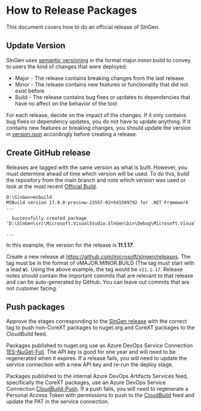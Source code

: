 # How to Release Packages
This document covers how to do an official release of SlnGen.

## Update Version
SlnGen uses [semantic versioning](https://semver.org/) in the format major.minor.build to convey to users the kind of changes that were deployed:
* Major - The release contains breaking changes from the last release
* Minor - The release contains new features or functionality that did not exist before
* Build - The release contains bug fixes or updates to dependencies that have no affect on the behavior of the tool

For each release, decide on the impact of the changes. If it only contains bug fixes or dependency updates, you do not have to update anything.  If it contains new features or breaking changes, you should update the version
 in [version.json](https://github.com/microsoft/slngen/blob/main/version.json) accordingly before creating a release.
 
## Create GitHub release

Releases are tagged with the same version as what is built.  However, you must determine ahead of time which version will be used.  To do this, build the repository from the main branch and note which version was used or look
 at the most recent [Official Build](https://dev.azure.com/devdiv/DevDiv/_build?definitionId=12516&_a=summary).

```
D:\SlnGen>msbuild
MSBuild version 17.9.0-preview-23557-02+5d1509792 for .NET Framework
...

  Successfully created package 'D:\SlnGen\src\Microsoft.VisualStudio.SlnGen\bin\Debug\Microsoft.VisualStudio.SlnGen.11.1.17.nupkg'.

...
```

In this example, the version for the release is **11.1.17**.

Create a new release at https://github.com/microsoft/slngen/releases.  The tag must be in the format of vMAJOR.MINOR.BUILD (The tag must start with a lead **v**). Using the above example, the tag would be `v11.1.17`.  Release notes
 should contain the important commits that are relevant to that release and can be auto-generated by GitHub.  You can leave out commits that are not customer facing.

## Push packages

Approve the stages corresponding to the [SlnGen release](https://devdiv.visualstudio.com/DevDiv/_release?definitionId=3478) with the correct tag to push non-CoreXT packages to nuget.org and CoreXT packages to the CloudBuild feed.

Packages published to nuget.org use an Azure DevOps Service Connection [1ES-NuGet-Full](https://dev.azure.com/devdiv/DevDiv/_settings/adminservices?resourceId=841455b3-9379-4c8a-89a3-ec3ba7747d31).  The API key is good for one year
 and will need to be regenerated when it expires.  If a release fails, you will need to update the service connection with a new API key and re-run the deploy stage.

Packages published to the internal Azure DevOps Artifacts Services feed, specifically the CoreXT packages, use an Azure DevOps Service Connection [CloudBuild-Push](https://dev.azure.com/devdiv/DevDiv/_settings/adminservices?resourceId=da914f0a-3a04-4d03-b5dd-b54c2b715c00).
  If a push fails, you will need to regenerate a Personal Access Token with permissions to push to the [CloudBuild](https://dev.azure.com/cloudbuild/CloudBuild/_packaging?_a=feed&feed=CloudBuild) feed and update the PAT in the
  service connection.
